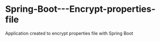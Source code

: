 # Spring-Boot---Encrypt-properties-file
Application created to encrypt properties file with Spring Boot
